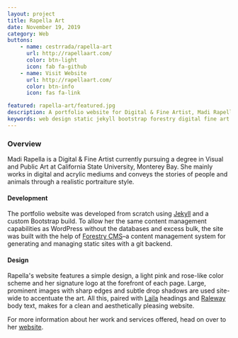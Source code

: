 ```yaml
---
layout: project
title: Rapella Art
date: November 19, 2019
category: Web
buttons:
    - name: cestrrada/rapella-art
      url: http://rapellaart.com/
      color: btn-light
      icon: fab fa-github
    - name: Visit Website
      url: http://rapellaart.com/
      color: btn-info
      icon: fas fa-link

featured: rapella-art/featured.jpg
description: A portfolio website for Digital & Fine Artist, Madi Rapella. Built from the ground up using Jekyll, Bootstrap and compatible with Forestry CMS.
keywords: web design static jekyll bootstrap forestry digital fine art artist
---
```


### Overview

Madi Rapella is a Digital & Fine Artist currently pursuing a degree in Visual and Public Art at California State University, Monterey Bay. She mainly works in digital and acrylic mediums and conveys the stories of people and animals through a realistic portraiture style.

#### Development

The portfolio website was developed from scratch using [Jekyll](https://jekyllrb.com/) and a custom Bootstrap build. To allow her the same content management capabilities as WordPress without the databases and excess bulk, the site was built with the help of [Forestry CMS](https://forestry.io/)–a content management system for generating and managing static sites with a git backend.

#### Design

Rapella's website features a simple design, a light pink and rose-like color scheme and her signature logo at the forefront of each page. Large, prominent images with sharp edges and subtle drop shadows are used site-wide to accentuate the art. All this, paired with [Laila](https://fonts.google.com/specimen/Laila) headings and [Raleway](https://fonts.google.com/specimen/Raleway) body text, makes for a clean and aesthetically pleasing website.

For more information about her work and services offered, head on over to her [website](https://rapellaart.com/).